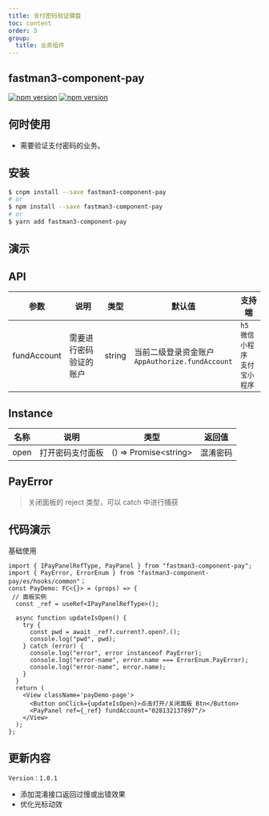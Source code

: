 ```yaml
---
title: 支付密码验证键盘
toc: content
order: 3
group:
  title: 业务组件
---
```


## fastman3-component-pay
[![npm version](https://img.shields.io/npm/v/fastman3-component-pay?color=%231890ff)](https://www.npmjs.com/package/fastman3-component-pay) [![npm version](https://img.shields.io/npm/dy/fastman3-component-pay)](https://www.npmjs.com/package/fastman3-component-pay)

## 何时使用
- 需要验证支付密码的业务。
## 安装
```bash
$ cnpm install --save fastman3-component-pay
# or
$ npm install --save fastman3-component-pay
# or
$ yarn add fastman3-component-pay
```

## 演示
<Mobile url="http://easycli.cn:8891/components/pay-demo-h5" sourcekey="pay"></Mobile>

## API

| 参数 | 说明 |类型  |默认值| 支持端 |
| --- | --- | --- | --- | ---|
| fundAccount | 需要进行密码验证的账户| <div class='api-type'>string</div> | 当前二级登录资金账户<br/>`AppAuthorize.fundAccount` |<div class='api-col-100'>`h5`<br/>`微信小程序`<br/>`支付宝小程序`</div>| 

## Instance
| 名称 | 说明 |类型|返回值|
| --- | --- | --- |--- |
| open | 打开密码支付面板 |<div class='api-type'>() => Promise\<string\></div> |混淆密码|

## PayError
> 关闭面板的 reject 类型，可以 catch 中进行捕获

## 代码演示
基础使用
```tsx | pure
import { IPayPanelRefType, PayPanel } from "fastman3-component-pay";
import { PayError, ErrorEnum } from "fastman3-component-pay/es/hooks/common"；
const PayDemo: FC<{}> = (props) => {
 // 面板实例 
  const _ref = useRef<IPayPanelRefType>();

  async function updateIsOpen() {
    try {
      const pwd = await _ref?.current?.open?.();
      console.log("pwd", pwd);
    } catch (error) {
      console.log("error", error instanceof PayError);
      console.log("error-name", error.name === ErrorEnum.PayError);
      console.log("error-name", error.name);
    }
  }
  return (
    <View className='payDemo-page'>
      <Button onClick={updateIsOpen}>点击打开/关闭面板 Btn</Button>
      <PayPanel ref={_ref} fundAccount="028132137897"/>
    </View>
  );
};
```
## 更新内容
`Version：1.0.1`
* 添加混淆接口返回过慢或出错效果
* 优化光标动效